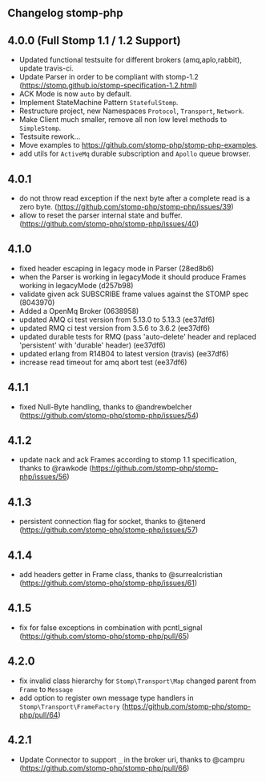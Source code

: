 Changelog stomp-php
-------------------

4.0.0 (Full Stomp 1.1 / 1.2 Support)
------------------------------------

- Updated functional testsuite for different brokers (amq,aplo,rabbit), update travis-ci.
- Update Parser in order to be compliant with stomp-1.2 (https://stomp.github.io/stomp-specification-1.2.html)
- ACK Mode is now `auto` by default. 
- Implement StateMachine Pattern `StatefulStomp`.
- Restructure project, new Namespaces `Protocol`, `Transport`, `Network`.
- Make Client much smaller, remove all non low level methods to `SimpleStomp`.
- Testsuite rework...
- Move examples to https://github.com/stomp-php/stomp-php-examples.
- add utils for `ActiveMq` durable subscription and `Apollo` queue browser.

4.0.1
-----
- do not throw read exception if the next byte after a complete read is a zero byte. (https://github.com/stomp-php/stomp-php/issues/39)
- allow to reset the parser internal state and buffer. (https://github.com/stomp-php/stomp-php/issues/40)

4.1.0
-----
- fixed header escaping in legacy mode in Parser (28ed8b6)
- when the Parser is working in legacyMode it should produce Frames working in legacyMode (d257b98)
- validate given ack SUBSCRIBE frame values against the STOMP spec (8043970)
- Added a OpenMq Broker (0638958)
- updated AMQ ci test version from 5.13.0 to 5.13.3 (ee37df6)
- updated RMQ ci test version from 3.5.6 to 3.6.2 (ee37df6)
- updated durable tests for RMQ (pass 'auto-delete' header and replaced 'persistent' with 'durable' header) (ee37df6)
- updated erlang from R14B04 to latest version (travis) (ee37df6)
- increase read timeout for amq abort test (ee37df6)

4.1.1
-----
- fixed Null-Byte handling, thanks to @andrewbelcher (https://github.com/stomp-php/stomp-php/issues/54)

 
4.1.2
-----
- update nack and ack Frames according to stomp 1.1 specification, thanks to @rawkode (https://github.com/stomp-php/stomp-php/issues/56)

4.1.3
-----
- persistent connection flag for socket, thanks to @tenerd (https://github.com/stomp-php/stomp-php/issues/57)

4.1.4
-----
- add headers getter in Frame class, thanks to @surrealcristian (https://github.com/stomp-php/stomp-php/issues/61)

4.1.5
-----
- fix for false exceptions in combination with pcntl_signal (https://github.com/stomp-php/stomp-php/pull/65)

4.2.0
-----
- fix invalid class hierarchy for `Stomp\Transport\Map` changed parent from `Frame` to `Message`
- add option to register own message type handlers in `Stomp\Transport\FrameFactory` (https://github.com/stomp-php/stomp-php/pull/64)

4.2.1
-----
- Update Connector to support `_`  in the broker uri, thanks to @campru (https://github.com/stomp-php/stomp-php/pull/66)